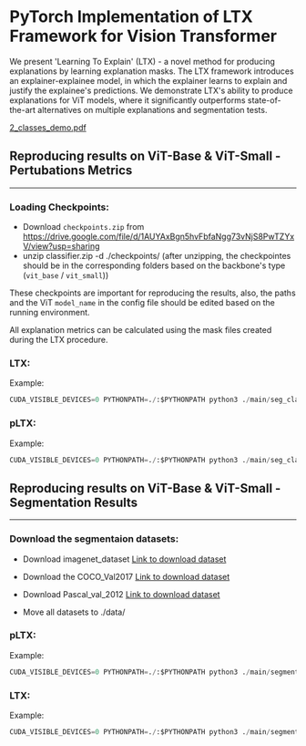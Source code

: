 # PyTorch Implementation of LTX Framework for Vision Transformer

We present 'Learning To Explain' (LTX) - a novel method for producing explanations by learning explanation masks. The LTX framework introduces an explainer-explainee model, in which the explainer learns to explain and justify the explainee's predictions. We demonstrate LTX's ability to produce explanations for ViT models, where it significantly outperforms state-of-the-art alternatives on multiple explanations and segmentation tests. 

  [2_classes_demo.pdf](images\2_classes_demo.pdf) 


## Reproducing results on ViT-Base & ViT-Small - Pertubations Metrics
---
### Loading Checkpoints:
- Download `checkpoints.zip` from https://drive.google.com/file/d/1AUYAxBgn5hvFbfaNgg73vNjS8PwTZYxV/view?usp=sharing 
- unzip classifier.zip -d ./checkpoints/ (after unzipping, the checkpointes should be in the corresponding folders based on the backbone's type (`vit_base` / `vit_small`))

These checkpoints are important for reproducing the results, also, the paths and the ViT `model_name` in the config file should be edited based on the running environment.

All explanation metrics can be calculated using the mask files created during the LTX procedure.

### LTX:

Example:
```python
CUDA_VISIBLE_DEVICES=0 PYTHONPATH=./:$PYTHONPATH python3 ./main/seg_classification/run_seg_cls_opt.py
```
### pLTX:

Example:

```python
CUDA_VISIBLE_DEVICES=0 PYTHONPATH=./:$PYTHONPATH python3 ./main/seg_classification/run_seg_cls.py

```



## Reproducing results on ViT-Base & ViT-Small - Segmentation Results

---
### Download the segmentaion datasets:
- Download imagenet_dataset [Link to download dataset](http://calvin-vision.net/bigstuff/proj-imagenet/data/gtsegs_ijcv.mat)
- Download the COCO_Val2017 [Link to download dataset](https://cocodataset.org/#download)
- Download Pascal_val_2012 [Link to download dataset](http://host.robots.ox.ac.uk/pascal/VOC/voc2012/index.html)

- Move all datasets to ./data/

### pLTX:

Example:
```python
CUDA_VISIBLE_DEVICES=0 PYTHONPATH=./:$PYTHONPATH python3 ./main/segmentation_eval/seg_stage_a.py

```

### LTX:

Example:
```python
CUDA_VISIBLE_DEVICES=0 PYTHONPATH=./:$PYTHONPATH python3 ./main/segmentation_eval/seg_stage_b.py
```


